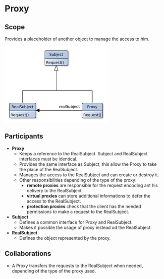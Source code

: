 # Proxy

## Scope
Provides a placeholder of another object to manage the access to him.

![Class Diagram](proxy.png)

## Participants
- **Proxy**
   - Keeps a reference to the RealSubject. Subject and RealSubject interfaces must be identical.
   - Provides the same interface as Subject, this allow the Proxy to take the place of the RealSubject.
   - Manages the access to the RealSubject and can create or destroy it.
   - Other responsibilities depending of the type of the proxy:
     - **remote proxies** are responsible for the request encoding ant his delivery to the RealSubject.
     - **virtual proxies** can store additional informations to defer the access to the RealSubject.
     - **protection proxies** check that the client has the needed permissions to make a request to the RealSubject.
- **Subject**
   - Defines a common interface for Proxy and RealSubject.
  - Makes it possible the usage of proxy instead od the RealSubject.
- **RealSubject**
   - Defines the object represented by the proxy.

## Collaborations
- A Proxy transfers the requests to the RealSubject when needed, depending of the type of the proxy used.
